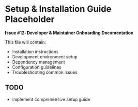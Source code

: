 # Setup & Installation Guide Placeholder

**Issue #12: Developer & Maintainer Onboarding Documentation**

This file will contain:
- Installation instructions
- Development environment setup
- Dependency management
- Configuration guidelines
- Troubleshooting common issues

## TODO
- Implement comprehensive setup guide
